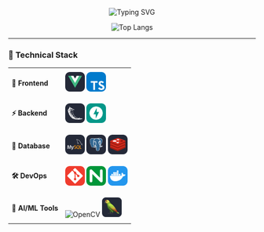 <p align=center>
  <img src="https://readme-typing-svg.demolab.com?font=Cairo+Play&size=50&duration=2000&pause=2000&color=838FF7&background=FFFFFF00&center=true&vCenter=true&width=900&height=100&lines=-+Hi%2C+Im+YangZhiHang+-;-+Computer+Science+Student+-;-+Focued+on+Interest+Learning+-" alt="Typing SVG" />
  <!-- Typing SVG from: https://github.com/DenverCoder1/readme-typing-svg -->
</p>

<p align=center>
  <img src="https://github-readme-stats-v2-zamyangs-projects.vercel.app/api/top-langs/?username=Yang-ZhiHang&layout=compact&theme=radical" alt="Top Langs" />
  <!-- Langs Card from: https://github.com/anuraghazra/github-readme-stats -->
</p>

------

### 🎯 **Technical Stack**

<table align="center">
  <tr>
    <td>
      <h4>🎨 Frontend</h4>
    </td>
    <td>
      <div>
        <img src="https://raw.githubusercontent.com/tandpfun/skill-icons/main/icons/VueJS-Dark.svg" width="40" title="Vue"/>
        <img src="https://raw.githubusercontent.com/tandpfun/skill-icons/main/icons/TypeScript.svg" width="40" title="TypeScript"/>
      </div>
    </td>
  </tr>

  <tr>
    <td>
      <h4>⚡ Backend</h4>
    </td>
    <td>
      <div>
        <img src="https://raw.githubusercontent.com/tandpfun/skill-icons/main/icons/Flask-Dark.svg" width="40" title="Flask"/>
        <img src="https://raw.githubusercontent.com/tandpfun/skill-icons/main/icons/FastAPI.svg" width="40" title="FastAPI"/>
      </div>
    </td>
  </tr>

  <tr>
    <td>
      <h4>💾 Database</h4>
    </td>
    <td>
      <div>
        <img src="https://raw.githubusercontent.com/tandpfun/skill-icons/main/icons/MySQL-Dark.svg" width="40" title="MySQL"/>
        <img src="https://raw.githubusercontent.com/tandpfun/skill-icons/main/icons/PostgreSQL-Dark.svg" width="40" title="PostgreSQL"/>
        <img src="https://raw.githubusercontent.com/tandpfun/skill-icons/main/icons/Redis-Dark.svg" width="40" title="Redis"/>
      </div>
    </td>
  </tr>

  <tr>
    <td>
      <h4>🛠️ DevOps</h4>
    </td>
    <td>
      <div>
        <img src="https://raw.githubusercontent.com/tandpfun/skill-icons/main/icons/Git.svg" width="40" title="Git"/>
        <img src="https://raw.githubusercontent.com/tandpfun/skill-icons/main/icons/Nginx.svg" width="40" title="Nginx"/>
        <img src="https://raw.githubusercontent.com/tandpfun/skill-icons/main/icons/Docker.svg" width="40" title="Docker"/>
      </div>
    </td>
  </tr>

  <tr>
    <td>
      <h4>🤖 AI/ML Tools</h4>
    </td>
    <td>
      <div>
        <img src="https://raw.githubusercontent.com/tandpfun/skill-icons/main/icons/OpenCV-Dark.svg" width="40" title="OpenCV"/>
        <img src="https://raw.githubusercontent.com/Yang-ZhiHang/Yang-ZhiHang/main/assets/langchain.png" width="40" title="LangChain"/>
      </div>
    </td>
  </tr>

</table>